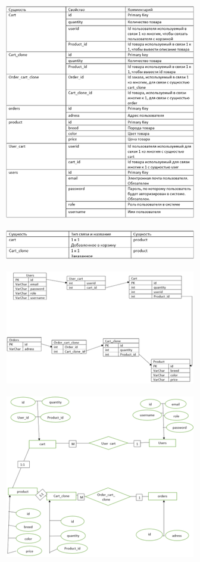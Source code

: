 ![таблица сущностей](https://github.com/kolqueqo/demo/blob/73b2d3652d8d67b444b7f57d344b53e92d601079/source_images/table1.png)
---
![таблица связностей](https://github.com/kolqueqo/demo/blob/73b2d3652d8d67b444b7f57d344b53e92d601079/source_images/table2.png)
---
![диаграмма](https://github.com/kolqueqo/demo/blob/73b2d3652d8d67b444b7f57d344b53e92d601079/source_images/diagram.png)
---
![диаграмма2](https://github.com/kolqueqo/demo/blob/73b2d3652d8d67b444b7f57d344b53e92d601079/source_images/diagram2.png)
---